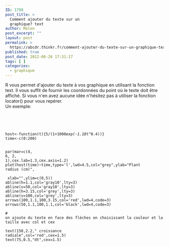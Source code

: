 ```yaml
---
ID: 1798
post_title: >
  Comment ajouter du texte sur un
  graphique? text
author: Melen
post_excerpt: ""
layout: post
permalink: >
  https://abcdr.thinkr.fr/comment-ajouter-du-texte-sur-un-graphique-text/
published: true
post_date: 2012-06-26 17:31:17
tags: [ ]
categories:
  - graphique
---
```

R vous permet d'ajouter du texte à vos graphique en utilisant la fonction text. Il vous suffit de fournir les coordonnées du point où le texte doit être affiché. Si vous n'en avez aucune idée n'hésitez pas à utiliser la fonction locator() pour vous repérer.<br />Un exemple:<br /><br /> <pre><code><br /><br /> host&lt;-function(t){5/(1+1000*exp(-1.18*t^0.4))}<br />time&lt;-c(0:200)<br /><br /><br />par(mar=c(4, 6, 2, 1),cex.lab=1.3,cex.axis=1.2)<br />plot(host(time)~time,type='l',lwd=4.5,col="grey",ylab="Plant radius (cm)",<br />    xlab="",ylim=c(0,5))<br />abline(h=1.1,col='gray10',lty=3)<br />abline(v=50,col='gray10',lty=3)<br />abline(h=3.15,col='grey',lty=3)<br />abline(v=100,col='grey',lty=3)<br />arrows(100,1.1,100,3.15,col='red',lwd=4,code=3)<br />arrows(50,1.1,100,1.1,col='black',lwd=4,code=3)<br /><br /># on ajoute du texte en face des flèches en choisissant la couleur et la taille avec col et cex<br /><br />text(150,2.2," croissance radiale",col='red',cex=1.5)<br />text(75,0.5,"dt",cex=1.5)<br /><br /></code></pre> <br /><br />